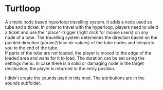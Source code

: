 # Turtloop

A simple node based hyperloop travelling system. It adds a node used as tube and a ticket.
In order to travel with the hyperloop, players need to wield a ticket and use the "place"-trigger
(right click for mouse users) on any node of a tube. The travelling system determines the direction
based on the pointed direction (param2/face dir values) of the tube nodes and teleports you to the 
end of the tube.  
If parts of the tube are not loaded, the player is moved to the edge of the loaded area and waits 
for it to load. The duration can be set using the settings menu. 
In case there is a solid or damaging node in the target destination, the player is returned to the 
entry position.

I didn't create the sounds used in this mod. The attributions are in the sounds subfolder.
